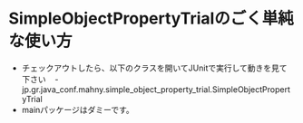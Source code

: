 # SimpleObjectPropertyTrialのごく単純な使い方
- チェックアウトしたら、以下のクラスを開いてJUnitで実行して動きを見て下さい
    - jp.gr.java_conf.mahny.simple_object_property_trial.SimpleObjectPropertyTrial
- mainパッケージはダミーです。
